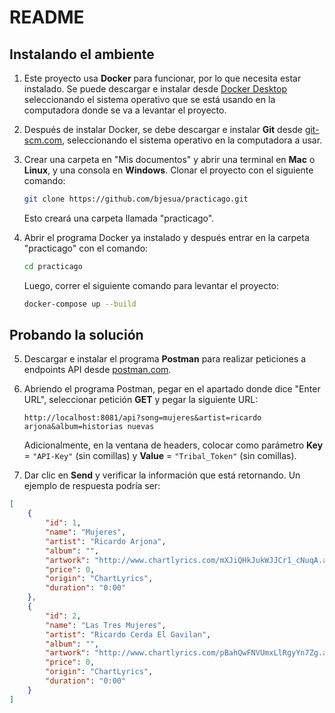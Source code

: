 # README

## Instalando el ambiente

1. Este proyecto usa **Docker** para funcionar, por lo que necesita estar instalado. Se puede descargar e instalar desde [Docker Desktop](https://www.docker.com/products/docker-desktop/) seleccionando el sistema operativo que se está usando en la computadora donde se va a levantar el proyecto.

2. Después de instalar Docker, se debe descargar e instalar **Git** desde [git-scm.com](https://git-scm.com/downloads), seleccionando el sistema operativo en la computadora a usar.

3. Crear una carpeta en "Mis documentos" y abrir una terminal en **Mac** o **Linux**, y una consola en **Windows**. Clonar el proyecto con el siguiente comando:
   ```bash
   git clone https://github.com/bjesua/practicago.git
   ```
   Esto creará una carpeta llamada "practicago".

4. Abrir el programa Docker ya instalado y después entrar en la carpeta "practicago" con el comando:
   ```bash
   cd practicago
   ```
   Luego, correr el siguiente comando para levantar el proyecto:
   ```bash
   docker-compose up --build
   ```

## Probando la solución

5. Descargar e instalar el programa **Postman** para realizar peticiones a endpoints API desde [postman.com](https://www.postman.com/downloads/).

6. Abriendo el programa Postman, pegar en el apartado donde dice "Enter URL", seleccionar petición **GET** y pegar la siguiente URL:
   ```
   http://localhost:8081/api?song=mujeres&artist=ricardo arjona&album=historias nuevas
   ```
   Adicionalmente, en la ventana de headers, colocar como parámetro **Key** = `"API-Key"` (sin comillas) y **Value** = `"Tribal_Token"` (sin comillas).

7. Dar clic en **Send** y verificar la información que está retornando. Un ejemplo de respuesta podría ser:

```json
[
    {
        "id": 1,
        "name": "Mujeres",
        "artist": "Ricardo Arjona",
        "album": "",
        "artwork": "http://www.chartlyrics.com/mXJiQHkJukWJJCr1_cNuqA.aspx",
        "price": 0,
        "origin": "ChartLyrics",
        "duration": "0:00"
    },
    {
        "id": 2,
        "name": "Las Tres Mujeres",
        "artist": "Ricardo Cerda El Gavilan",
        "album": "",
        "artwork": "http://www.chartlyrics.com/pBahQwFNVUmxLlRgyYn7Zg.aspx",
        "price": 0,
        "origin": "ChartLyrics",
        "duration": "0:00"
    }
]
```
